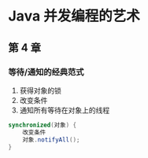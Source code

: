 # Java 并发编程的艺术
## 第 4 章
### 等待/通知的经典范式
1. 获得对象的锁
2. 改变条件
3. 通知所有等待在对象上的线程

```java
synchronized(对象) {
    改变条件
    对象.notifyAll();
}
```